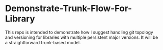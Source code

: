 # Demonstrate-Trunk-Flow-For-Library
This repo is intended to demonstrate how I suggest handling git topology and versioning for libraries with multiple persistent major versions. It will be a straightforward trunk-based model.
